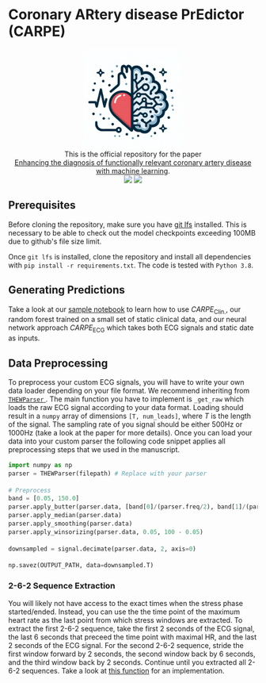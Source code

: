 # Coronary ARtery disease PrEdictor (CARPE)
<p align="center">
  <img src="https://github.com/BorgwardtLab/CARPE/blob/main/logo.png?raw=true" width="200" title="CARPE Logo"><br/>
  This is the official repository for the paper <br/> <a href="https://link">Enhancing the diagnosis of functionally relevant coronary artery disease with machine learning</a>. <br/>
  <img src="https://img.shields.io/badge/python-3.8-green.svg">
  <img src="https://zenodo.org/badge/704392440.svg">
</span>
</p>

## Prerequisites
Before cloning the repository, make sure you have [git lfs](https://docs.github.com/en/repositories/working-with-files/managing-large-files/installing-git-large-file-storage) installed. This is necessary to be able to check out the model checkpoints exceeding 100MB due to github's file size limit.

Once `git lfs` is installed, clone the repository and install all dependencies with `pip install -r requirements.txt`. The code is tested with `Python 3.8`.

## Generating Predictions
Take a look at our [sample notebook](https://github.com/BorgwardtLab/CARPE/blob/main/CARPE/src/sample_prediction_generation.ipynb) to learn how to use $CARPE_{\text{Clin.}}$, our random forest trained on a small set of static clinical data, and our neural network approach $CARPE_{\text{ECG}}$ which takes both ECG signals and static date as inputs.

## Data Preprocessing
To preprocess your custom ECG signals, you will have to write your own data loader depending on your file format. We recommend inheriting from [`THEWParser` ](link). The main function you have to implement is `_get_raw` which loads the raw ECG signal according to your data format. Loading should result in a `numpy` array of dimensions `[T, num_leads]`, where $T$ is the length of the signal. The sampling rate of you signal should be either 500Hz or 1000Hz (take a look at the paper for more details). Once you can load your data into your custom parser the following code snippet applies all preprocessing steps that we used in the manuscript.

```python
import numpy as np
parser = THEWParser(filepath) # Replace with your parser

# Preprocess
band = [0.05, 150.0]
parser.apply_butter(parser.data, [band[0]/(parser.freq/2), band[1]/(parser.freq/2)])
parser.apply_median(parser.data)
parser.apply_smoothing(parser.data)
parser.apply_winsorizing(parser.data, 0.05, 100 - 0.05)

downsampled = signal.decimate(parser.data, 2, axis=0)

np.savez(OUTPUT_PATH, data=downsampled.T)
```

### 2-6-2 Sequence Extraction
You will likely not have access to the exact times when the stress phase started/ended. Instead, you can use the the time point of the maximum heart rate as the last point from which stress windows are extracted. To extract the first 2-6-2 sequence, take the first 2 seconds of the ECG signal, the last 6 seconds that preceed the time point with maximal HR, and the last 2 seconds of the ECG signal. For the second 2-6-2 sequence, stride the first window forward by 2 seconds, the second window back by 6 seconds, and the third window back by 2 seconds. Continue until you extracted all 2-6-2 sequences. 
Take a look at [this function](https://github.com/BorgwardtLab/CARPE/blob/main/CARPE/src/THEW_helper.py#L220) for an implementation. 

